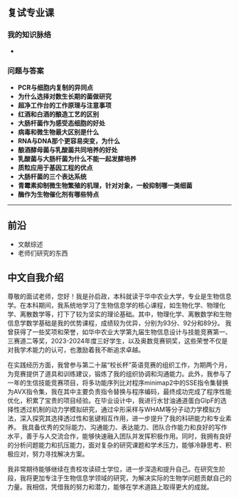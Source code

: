 ## 复试专业课
### 我的知识脉络
+ 

### 问题与答案
+  **PCR与细胞内复制的异同点**
+ **为什么选择对数生长期的菌做研究**
+ **超净工作台的工作原理与注意事项**
+ **红酒和白酒的酿造工艺的区别**
+ **大肠杆菌作为感受态细胞的好处**
+ **病毒和微生物最大区别是什么**
+ **RNA与DNA那个更容易突变，为什么**
+ **酿酒酵母菌与乳酸菌共同培养的好处**
+ **乳酸菌与大肠杆菌为什么不能一起发酵培养**
+ **质粒应用于基因工程的优点**
+ **大肠杆菌的三个表达系统**
+ **青霉素抑制微生物繁殖的机理，针对对象，一般抑制哪一类细菌**
+ **酶作为生物催化剂有哪些特点**




*** 
## 前沿
+ 文献综述
+ 老师们研究的东西

## 中文自我介绍

尊敬的面试老师，您好！我是孙启政，本科就读于华中农业大学，专业是生物信息学。在本科期间，我系统地学习了生物信息学的核心课程，如生物化学、物理化学、离散数学等，打下了较为坚实的理论基础。其中，物理化学、离散数学和生物信息学数学基础是我的优势课程，成绩较为优异，分别为93分、92分和89分。
我曾获得了一些奖项和荣誉，如华中农业大学第九届生物信息设计与技能竞赛第一、三赛道二等奖，2023-2024年度三好学生，以及奥数竞赛铜奖，这些荣誉不仅是对我学术能力的认可，也激励着我不断追求卓越。

在实践经历方面，我曾参与第二十届“校长杯”英语竞赛的组织工作，为期两个月，为竞赛提供了道具和训练建议，锻炼了我的组织协调和沟通能力。此外，我参与了一年的生信技能竞赛项目，将多功能序列比对程序minimap2中的SSE指令集替换为AVX指令集，我在其中主要负责指令替换与程序编码，最终成功完成了程序性能优化，积累了宝贵的项目经验。在毕业设计中，我进行水甘油通道蛋白GlpF的选择性透过机制的动力学模拟研究，通过伞形采样与WHAM等分子动力学模拟方法，深入探究其选择透过性和氢键相互作用，进一步提升了我的科研能力和专业素养。
我具备优秀的交际能力、沟通能力、表达能力、团队合作能力和良好的写作水平，善于与人交流合作，能够快速融入团队并发挥积极作用。同时，我拥有良好的分析问题能力和抗压能力，面对复杂的研究课题和学术压力，能够冷静思考、积极应对，努力寻找解决方案。

我非常期待能够继续在贵校攻读硕士学位，进一步深造和提升自己。在研究生阶段，我将更加专注于生物信息学领域的研究，为解决实际的生物学问题贡献自己的力量。我相信，凭借我的努力和潜力，能够在学术道路上取得更大的成就。